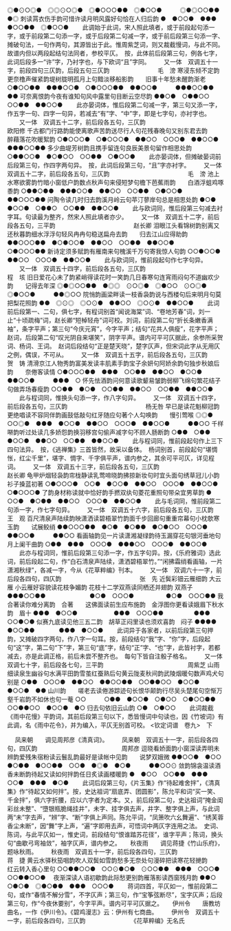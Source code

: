 <!-- { "loadSidebar": true } -->
◎●⊙○◎●　◎◎⊙○◎●　◎●○○○●●　◎●○○●　　　◎●◎○○●●　●◎
刺读罥衣伤手韵可惜许读月明风露好句恰在人归后韵
●　●○○●　●●●　●○○●●　◎●○○●
 　　此调始于此词，宋人照此填者，或于前段起句添一字，或于前段第二句添一字，或于后段第二句减一字，或于前后段第三句添一字、摊破句法，一句作两句，其源皆出于此。惟周紫芝词，则又裁截慢词，与此不同。故谱内但以两段起结句法同者，参校平仄。　按，此体前后段第三句，例各七字，此词后段多一“许”字，乃衬字也，与下欧词“且”字同。 
　　又一体　双调五十一字，前段四句三仄韵，后段五句三仄韵　　　　　　　　毛　滂
寒浸东倾不定韵更奈橹声催紧韵堤树胧明孤月上句黯淡移船影韵　　旧事十年愁未醒韵渐老
○●○○●●　●●●○○●　○●○○○●●　●●○○●　　　●●●○○●●　●●
可奈离恨韵今夜有谁知句风中露里句目断云空尽韵
●●○●　○●●○○　○○●●　●●○○●
 　　此亦晏词体，惟后段第二句减一字，第三句又添一字，作五字一句、四字一句异，若减去“有”字、“中”字，即是七字句，亦衬字也。 
　　又一体　双调五十二字，前后段各五句，三仄韵　　　　　　　　　　　　　欧阳修
千古都门行路韵能使离歌声苦韵送尽行人句花残春晚句又别东君去韵　　醉藉落花吹暖絮韵
○●○○○●　○●○○○●　●●○○　○○○●　●●○○●　　　●●●○○●●
多少曲堤芳树韵且携手留连句良辰美景句留作相思处韵
○●●○○●　●○●○○　○○●●　○●○○●
 　　此亦晏词体，但摊破晏词前后段第三句，作四字两句异。　按，此词后段第三句，“且”字亦衬字。 
　　又一体　双调五十二字，前后段各五句，三仄韵　　　　　　　　　　　　　毛　滂
池上水寒欲雾韵竹暗小窗低户韵数点秋声句来侵短梦句檐下芭蕉雨韵　　白酒浮蛆鸡啄黍韵
○●●○●●　●●●○○●　●●○○　○○●●　○●○○●　　　●●○○○●●
问陶令读几时归去韵溪月岭云句苹汀蓼岸句总是相思处韵
●○●　●○○●　○●●○　○○●●　●●○○●
 　　此与欧词同，惟后段第三句减去衬字耳。句读最为整齐，然宋人照此填者亦少。 
　　又一体　双调五十二字，前后段各五句，三平韵　　　　　　　　　　　　　赵长卿
泪眼江头看锦树韵别离又还秋暮韵细水浮浮句轻风冉冉句稳送扁舟去韵　　归去江山应得助韵
●●○○○●●　●○●○○●　●●○○　○○●●　●●○○●　　　○●○○○●●
新诗定须多赋韵有雁南来句槐溪千万句寄我惊人句韵
○○●○○●　●●○○　○○○●　●●○○●
 　　此与欧词同，惟前段起句作七字句异。 
　　又一体　双调五十四字，前后段各五句，三仄韵　　　　　　　　　　　　　程　垓
旧日爱花心未了韵紧峭得读花时一笑韵几日春寒句连宵雨闷句不道幽欢少韵　　记得去年深
◎●◎○○●●　●◎◎　⊙○◎●　◎●○○　⊙○◎●　◎●○○●　　　●●◎○○
院悄韵画梁畔读一枝香袅韵说与西楼句后来明月句莫把梨花照韵
●●　◎⊙◎　◎○⊙●　●●○○　◎○⊙●　●●○○●
 　　此词前后段第一、二句，俱七字，有程词别首“闻说海棠”词、“卷地芳春”词，刘一止“十顷疏梅”词，赵长卿“短棹轻舟”词可校。刘词，前段第二句“折长条嫩香满袖”，条字平声；第三句“今庆元宵”，今字平声；结句“花共人俱瘦”，花字平声；赵词，后段第二句“叹光阴自来堪笑”，阴字平声。谱内可平可仄据此，余参所采贺词、杨词、王词。　赵词后段结句“正是楚天晓”，楚字仄声，但宋词此字从无用仄之例，偶误，不可从。 
　　又一体　双调五十五字，前后段各五句，三仄韵　　　　　　　　　　　　　贺　铸
清滑京江人物秀韵富美发读丰肌素手韵宝子余妍句阿娇余韵句独步秋娘后韵　　奈倦客读情
○●○○○●●　●●●　○○●●　●●○○　●○○●　●●○○●　　　●●●　○
怀先怯酒韵问何意读歌颦易皱韵弱柳飞绵句繁花结子句做弄场春瘦韵
○○●●　●○●　○○●●　●●○○　○○●●　●●○○●
 　　此与程词同，惟换头句添一字，作八字句异。 
　　又一体　双调五十四字，前后段各五句，三仄韵　　　　　　　　　　　　　杨无咎
早已是读花魁柳冠韵更绝唱读不容同伴韵画鼓低敲句红牙随应句著个人勾唤韵　　慢引莺喉
◎◎●　○○◎●　●●●　●○○●　●●○○　○○○●　●●○○●　　　●●○○
千样啭韵听过处读几多娇怨韵换羽移宫句偷声减字句不顾人肠断韵
○●●　○●●　●○○●　●●○○　○○●●　●●○○●
 　　此与程词同，惟前段起句作上三下四句法异。　按，《逃禅集》三首皆然，故采以备体。　杨词别首，前段起句“堪惆怅，红尘千里”，堪字、惆字、千字俱平声，谱内参之，其余可平可仄，详见程词。 
　　又一体　双调五十三字，前后段各五句，三仄韵　　　　　　　　　　　　　赵长卿
龟甲炉烟轻袅韵帘栊静读乳莺啼晓韵拂掠新妆句时宜头面句绣草冠儿小韵　　衫子搡蓝初著
○●○○○●　○○●　●○○●　●●○○　○○○●　●●○○●　　　○●○○○●
了韵身材称读就中恰好韵手撚双纨句菱花重照句带朵宜男草韵
●　○○●　●○●●　●●○○　○○○●　●●○○●
 　　此与毛词同，惟前段第二句添一字，作七字句异。 
　　又一体　双调五十六字，前后段各五句，三仄韵　　　　　　　　　　　　　王　观
百尺清泉声陆续韵映潇洒读碧梧翠竹韵面千步回廊句重重帘幕句小枕欹寒玉韵　　试展鲛绡
●●○○○●●　●○●　●○●●　●○●○○　○○○●　●●○○●　　　●●○○
看画轴韵见一片读潇湘凝绿韵待玉漏穿花句银河垂地句月上阑干曲韵
○●●　●●●　○○○●　●●●○○　○○○●　●●○○●
 　　此亦与程词同，惟前后段第三句添一字，作五字句异。按，《乐府雅词》选此词，前后段起二句，作“白石清泉声陆续，潇洒碧梧翠竹。”“闲拂霜绡看画轴，一片潇湘秋绿”，各减一字，今从《花草粹编》刊本。 
　　又一体　双调六十一字，前后段各四句，四仄韵　　　　　　　　　　　　　张　先
近鬓彩钿云雁细韵 大云雁 小云雁好容貌读花枝争媚韵 花枝十二学双燕读同栖还并翅韵 双燕子
●●●○○●●　　　  　　　　●○●　○○○●　　　　 　●○●　○○○●●
我合著读你难分离韵　合著　　这佛面读前生应布施韵　金浮图你更看读娥眉下秋水韵　眉十
●●●　●○○●　　　　　　●●●　○○○●●　　　　　●●●　○○●○●
似赛九底读见他三五二韵　胡草正闷里读也须欢喜韵　闷子 
●●●●　●○○●●　　　　●●●　●○○●
 　　此词异于各家者，以前后段第三句押韵，又摊破四字两句，作八字一句耳。按，前段结句“我”字、“你”字，后段起句“这”字，第二句“下”字，第三句“底”字，结句“正”字、“也”字，此皆衬字，若都减去，亦是此调正格，前后未尝不整齐也。　每句下皆自注骰子格名。 
　　又一体　双调七十字，前后段各七句，三平韵　　　　　　　　　　　　　　周紫芝
山雨细读泉生幽谷句水满平田韵雪茧红蚕熟后句黄云陇麦秋间韵武陵烟暖句数声鸡犬句别是
○●●　○○○●　●●○○　●●○○●●　○○●●○○　●○○●　●○○●　●●
山川韵　　嗟老去读倦游踪迹句长恨华颠韵行尽吴头楚尾句空惭万壑千岩韵不如休也句一菴
○○　　　○●●　●○○●　○●○○　○●○○●●　○○●●○○　●○○●　●○
归去句依旧云山韵
○●　○●○○
 　　此词裁截《雨中花慢》平韵词，其前后段第三句以下，悉皆慢词中句读也，因《竹坡词》有此调，名《雨中花令》，并为编入，平仄无别首可校。 
<钦定词谱　卷九>　下

　
凤来朝　　调见周邦彦《清真词》。
　　凤来朝　双调五十一字，前后段各四句，四仄韵　　　　　　　　　　　　　　周邦彦
逗晓看娇面韵小窗深读弄明未辨韵爱残朱宿粉读云鬟乱韵最好是读帐中见韵　　说梦双娥微
●●○○●　●○○　●○●●　●○○●●　○○●　●◎●　●○●　　　●●○○⊙
敛韵锦衾温读酒香未断韵待起又读如何拌韵任日炙读画楼暖韵
●　●○○　○○●●　●●●　○○●　●●●　●○●
 　　此词后段第三句，《片玉集》作“待起难舍拌”，《清真集》作“待起又如何拌”。按，史达祖词“扇底弄、团圆影”，陈允平和词“买一笑、千金拌”，俱六字折腰，应以六字者为定本。又，前后段第二句，史达祖词“掩金闺彩丝未整”、“墮银瓶脆绳挂井”，未字、挂字俱去声，井字、整字俱上声，与此词两“未”字去声，“辨”字、“断”字俱上声同。陈允平词，“凤箫吹六幺舞遍”、“绣芙蓉香尘未断”，因“舞”字上声，“遍”字即用去声，可悟词中两仄字连用之法。　史词、陈词，与此平仄如一，惟史词，前段结句“恨谁踏苏花径”，谁字平声；陈词，换头句“曲歇弓弯袖敛”，袖字仄声，谱内参之。 
　
秋夜雨　　调见蒋捷《竹山乐府》，题咏秋雨。
　　秋夜雨　双调五十一字，前后段各四句，三仄韵　　　　　　　　　　　　　蒋　捷
黄云水驿秋笳咽韵吹人双鬓如雪韵愁多无奈处句漫碎把读寒花轻撧韵　　红云转入香心里句
○○●●○○●　○○⊙●○●　⊙○○●●　●●●　○○○●　　　○○●●○○●　
夜渐深读人语初歇韵此际愁更别韵雁落影读西窗残月韵
●●○　○●○●　◎●○●●　●●●　○○○●
 　　蒋词四首，平仄如一，惟前段第二句，或作“春情不解分雪”，不字仄声；第三句，作“宝筝弦断尽”，宝字仄声；后段第三句，作“今夜休要别”，今字平声。谱内可平可仄据之。 
　
伊州令　　唐教坊曲名，一作《伊川令》。《碧鸡漫志》云：伊州有七商曲。
　　伊州令　双调五十一字，前后段各四句，三仄韵　　　　　　　　《花草粹编》无名氏
